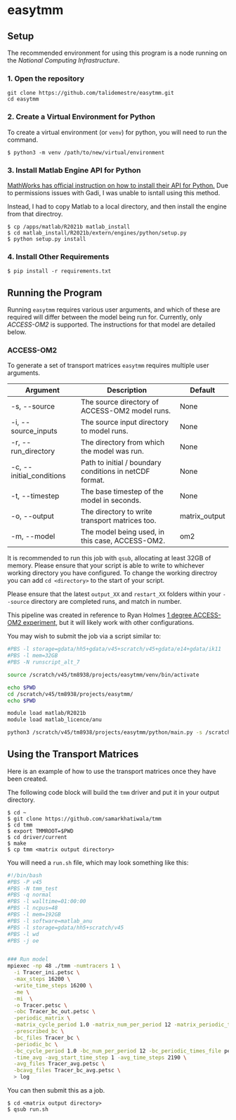 # easytmm
## Setup
The recommended environment for using this program is a node running on the _National Computing Infrastructure_.
### 1. Open the repository
```
git clone https://github.com/talidemestre/easytmm.git
cd easytmm
```
### 2. Create a Virtual Environment for Python
To create a virtual environment (or `venv`) for python, you will need to run the command.
```
$ python3 -m venv /path/to/new/virtual/environment
```
### 3. Install Matlab Engine API for Python
[MathWorks has official instruction on how to install their API for Python.](https://au.mathworks.com/help/matlab/matlab_external/get-started-with-matlab-engine-for-python.html) Due to permissions issues with Gadi, I was unable to isntall using this method.

Instead, I had to copy Matlab to a local directory, and then install the engine from that directroy.
```
$ cp /apps/matlab/R2021b matlab_install
$ cd matlab_install/R2021b/extern/engines/python/setup.py
$ python setup.py install
```
### 4. Install Other Requirements
```
$ pip install -r requirements.txt
``` 

## Running the Program
Running `easytmm` requires various user arguments, and which of these are required will differ between the model being run for. Currently, only _ACCESS-OM2_ is supported. The instructions for that model are detailed below.
### ACCESS-OM2
To generate a set of transport matrices `easytmm` requires multiple user arguments.

| Argument                 | Description                                             | Default       |
| ------------------------ | ------------------------------------------------------- | ------------- |
| -s, --source             | The source directory of ACCESS-OM2 model runs.          | None          |
| -i, --source_inputs      | The source input directory to model runs.               | None          |
| -r, --run_directory      | The directory from which the model was run.             | None          |
| -c, --initial_conditions | Path to initial / boundary conditions in netCDF format. | None          |
| -t, --timestep           | The base timestep of the model in seconds.              | None          |
| -o, --output             | The directory to write transport matrices too.          | matrix_output |
| -m, --model              | The model being used, in this case, ACCESS-OM2.         | om2           |

It is recommended to run this job with `qsub`, allocating at least 32GB of memory. Please ensure that your script is able to write to whichever working directory you have configured. To change the working directroy you can add `cd <directory>` to the start of your script.

Please ensure that the latest `output_XX` and `restart_XX` folders within your `--source` directory are completed runs, and match in number.

This pipeline was created in reference to Ryan Holmes [1 degree ACCESS-OM2 experiment](https://github.com/rmholmes/1deg_jra55_ryf), but it will likely work with other configurations.

You may wish to submit the job via a script similar to:

```bash
#PBS -l storage=gdata/hh5+gdata/v45+scratch/v45+gdata/e14+gdata/ik11
#PBS -l mem=32GB
#PBS -N runscript_alt_7

source /scratch/v45/tm8938/projects/easytmm/venv/bin/activate

echo $PWD
cd /scratch/v45/tm8938/projects/easytmm/
echo $PWD

module load matlab/R2021b
module load matlab_licence/anu

python3 /scratch/v45/tm8938/projects/easytmm/python/main.py -s /scratch/v45/tm8938/projects/easytmm_srcs/1deg_jra55_ryf_red3DSK_C9 -i /g/data/ik11/inputs/access-om2/input_20200530/mom_1deg --run_directory /scratch/v45/tm8938/projects/easytmm_srcs/1deg_jra55_ryf -m mom5 -c /scratch/v45/tm8938/projects/easytmm/sst_access_om2.nc -t 5400
```
## Using the Transport Matrices
Here is an example of how to use the transport matrices once they have been created.

The following code block will build the `tmm` driver and put it in your output directory.
```
$ cd ~
$ git clone https://github.com/samarkhatiwala/tmm
$ cd tmm 
$ export TMMROOT=$PWD
$ cd driver/current
$ make
$ cp tmm <matrix output directory>
```

You will need a `run.sh` file, which may look something like this:
```bash
#!/bin/bash
#PBS -P v45
#PBS -N tmm_test
#PBS -q normal
#PBS -l walltime=01:00:00
#PBS -l ncpus=48
#PBS -l mem=192GB
#PBS -l software=matlab_anu
#PBS -l storage=gdata/hh5+scratch/v45
#PBS -l wd
#PBS -j oe


### Run model 
mpiexec -np 48 ./tmm -numtracers 1 \
  -i Tracer_ini.petsc \
  -max_steps 16200 \
  -write_time_steps 16200 \
  -me \
  -mi  \
  -o Tracer.petsc \
  -obc Tracer_bc_out.petsc \
  -periodic_matrix \
  -matrix_cycle_period 1.0 -matrix_num_per_period 12 -matrix_periodic_times_file periodic_times_365d.bin \
  -prescribed_bc \
  -bc_files Tracer_bc \
  -periodic_bc \
  -bc_cycle_period 1.0 -bc_num_per_period 12 -bc_periodic_times_file periodic_times_365d.bin \
  -time_avg -avg_start_time_step 1 -avg_time_steps 2190 \
  -avg_files Tracer_avg.petsc \
  -bcavg_files Tracer_bc_avg.petsc \
  > log
```

You can then submit this as a job.

```
$ cd <matrix output directory>
$ qsub run.sh
```